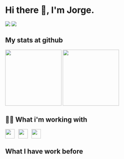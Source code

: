# Hi there 👋, I'm Jorge.

<a href="https://www.linkedin.com/in/jorge-oliva-29291325/" target="_blank"><img src="https://img.shields.io/badge/-LinkedIn-%230077B5?style=for-the-badge&logo=linkedin&logoColor=white" target="_blank"></a> 
<a href="https://www.linkedin.com/in/jorge-oliva-29291325/" target="_blank"><img src="https://img.shields.io/badge/-LinkedIn-%230077B5?style=for-the-badge&logo=github&logoColor=white" target="_blank"></a> 

## My stats at github
 <div>
  <img height="180em" src="https://github-readme-stats.vercel.app/api?username=joolfe&show_icons=true&include_all_commits=true&count_private=true"/>
  <img height="180em" src="https://github-readme-stats.vercel.app/api/top-langs/?username=joolfe&layout=compact&langs_count=8&count_private=true"/>
</div>

## 👨‍💻 What i'm working with

<img align="center" height="30" src="https://cdn.jsdelivr.net/gh/devicons/devicon/icons/java/java-original.svg"/>&nbsp;&nbsp;
<img align="center" height="30" src="https://cdn.jsdelivr.net/gh/devicons/devicon/icons/javascript/javascript-plain.svg">&nbsp;&nbsp;
<img align="center" height="30" src="https://cdn.jsdelivr.net/gh/devicons/devicon/icons/nodejs/nodejs-plain.svg">&nbsp;&nbsp;
  
 ## What I have work before
 
 
  
